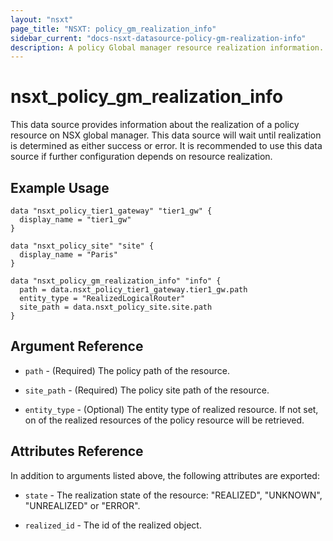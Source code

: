 ```yaml
---
layout: "nsxt"
page_title: "NSXT: policy_gm_realization_info"
sidebar_current: "docs-nsxt-datasource-policy-gm-realization-info"
description: A policy Global manager resource realization information.
---
```


# nsxt_policy_gm_realization_info

This data source provides information about the realization of a policy resource on NSX global manager. This data source will wait until realization is determined as either success or error. It is recommended to use this data source if further configuration depends on resource realization.

## Example Usage

```hcl
data "nsxt_policy_tier1_gateway" "tier1_gw" {
  display_name = "tier1_gw"
}

data "nsxt_policy_site" "site" {
  display_name = "Paris"
}

data "nsxt_policy_gm_realization_info" "info" {
  path = data.nsxt_policy_tier1_gateway.tier1_gw.path
  entity_type = "RealizedLogicalRouter"
  site_path = data.nsxt_policy_site.site.path
}
```

## Argument Reference

* `path` - (Required) The policy path of the resource.

* `site_path` - (Required) The policy site path of the resource.

* `entity_type` - (Optional) The entity type of realized resource. If not set, on of the realized resources of the policy resource will be retrieved.

## Attributes Reference

In addition to arguments listed above, the following attributes are exported:

* `state` - The realization state of the resource: "REALIZED", "UNKNOWN", "UNREALIZED" or "ERROR".

* `realized_id` - The id of the realized object.
